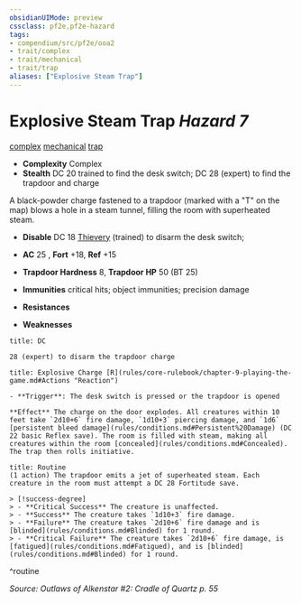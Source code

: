 ```yaml
---
obsidianUIMode: preview
cssclass: pf2e,pf2e-hazard
tags:
- compendium/src/pf2e/ooa2
- trait/complex
- trait/mechanical
- trait/trap
aliases: ["Explosive Steam Trap"]
---
```

# Explosive Steam Trap *Hazard 7*  
[complex](rules/traits/complex.md)  [mechanical](rules/traits/mechanical.md)  [trap](rules/traits/trap.md)  

- **Complexity** Complex
- **Stealth** DC 20 trained to find the desk switch; DC 28 (expert) to find the trapdoor and charge  

A black-powder charge fastened to a trapdoor (marked with a "T" on the map) blows a hole in a steam tunnel, filling the room with superheated steam.

- **Disable** DC 18 [Thievery](compendium/skills.md#Thievery) (trained) to disarm the desk switch;  

- **AC** 25 , **Fort** +18, **Ref** +15
- **Trapdoor  Hardness** 8, **Trapdoor  HP** 50 (BT 25)
- **Immunities** critical hits; object immunities; precision damage
- **Resistances** 
- **Weaknesses** 
     
```ad-embed-ability
title: DC

28 (expert) to disarm the trapdoor charge
```
```ad-embed-ability
title: Explosive Charge [R](rules/core-rulebook/chapter-9-playing-the-game.md#Actions "Reaction")

- **Trigger**: The desk switch is pressed or the trapdoor is opened

**Effect** The charge on the door explodes. All creatures within 10 feet take `2d10+6` fire damage, `1d10+3` piercing damage, and `1d6` [persistent bleed damage](rules/conditions.md#Persistent%20Damage) (DC 22 basic Reflex save). The room is filled with steam, making all creatures within the room [concealed](rules/conditions.md#Concealed). The trap then rolls initiative.
```

```ad-pf2-summary
title: Routine
(1 action) The trapdoor emits a jet of superheated steam. Each creature in the room must attempt a DC 28 Fortitude save.

> [!success-degree] 
> - **Critical Success** The creature is unaffected.
> - **Success** The creature takes `1d10+3` fire damage.
> - **Failure** The creature takes `2d10+6` fire damage and is [blinded](rules/conditions.md#Blinded) for 1 round.
> - **Critical Failure** The creature takes `2d10+6` fire damage, is [fatigued](rules/conditions.md#Fatigued), and is [blinded](rules/conditions.md#Blinded) for 1 round.
```
^routine

*Source: Outlaws of Alkenstar #2: Cradle of Quartz p. 55*